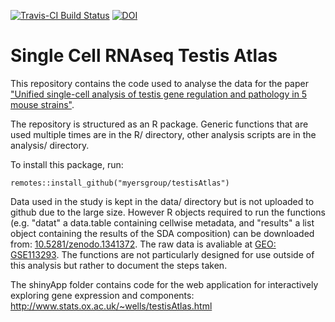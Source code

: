 [![Travis-CI Build Status](https://travis-ci.org/MyersGroup/testisAtlas.svg?branch=master)](https://travis-ci.org/MyersGroup/testisAtlas)
[![DOI](https://zenodo.org/badge/140632831.svg)](https://zenodo.org/badge/latestdoi/140632831)

# Single Cell RNAseq Testis Atlas

This repository contains the code used to analyse the data for the paper ["Unified single-cell analysis of testis gene regulation and pathology in 5 mouse strains"](https://doi.org/10.1101/393769).

The repository is structured as an R package. Generic functions that are used multiple times are in the R/ directory, other analysis scripts are in the analysis/ directory.

To install this package, run:
```
remotes::install_github("myersgroup/testisAtlas")
```

Data used in the study is kept in the data/ directory but is not uploaded to github due to the large size. However R objects required to run the functions (e.g. "datat" a data.table containing cellwise metadata, and "results" a list object containing the results of the SDA composition) can be downloaded from: [10.5281/zenodo.1341372](https://doi.org/10.5281/zenodo.1341372). The raw data is avaliable at [GEO: GSE113293](https://www.ncbi.nlm.nih.gov/geo/query/acc.cgi?acc=GSE113293). The functions are not particularly designed for use outside of this analysis but rather to document the steps taken.

The shinyApp folder contains code for the web application for interactively exploring gene expression and components: http://www.stats.ox.ac.uk/~wells/testisAtlas.html